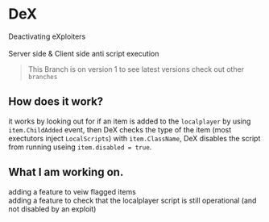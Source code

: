 # DeX

Deactivating eXploiters </br> </br>
Server side & Client side anti script execution
> This Branch is on version 1 to see latest versions check out other `branches` </br>
## How does it work?
it works by looking out for if an item is added to the `localplayer` by using `item.ChildAdded` event, then DeX checks the type of the item (most exectutors inject `LocalScripts`) with `item.ClassName`, DeX disables the script from running useing `item.disabled = true`.

## What I am working on.
adding a feature to veiw flagged items </br>
adding a feature to check that the localplayer script is still operational (and not disabled by an exploit)
